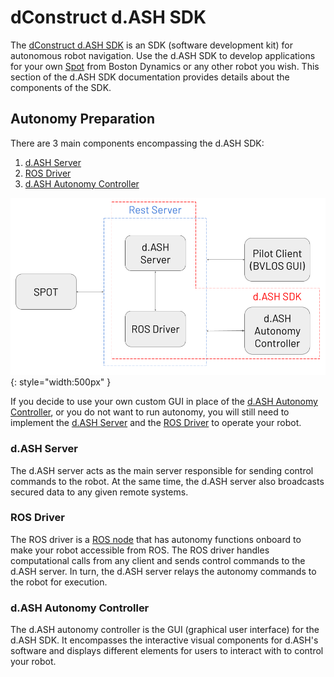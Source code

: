 # dConstruct d.ASH SDK

The [dConstruct d.ASH SDK](https://www.dconstruct.co/services-1) is an SDK (software development kit) for autonomous robot navigation. Use the d.ASH SDK to develop applications for your own [Spot](https://www.bostondynamics.com/spot) from Boston Dynamics or any other robot you wish. This section of the d.ASH SDK documentation provides details about the components of the SDK.

## Autonomy Preparation
There are 3 main components encompassing the d.ASH SDK:

1. [d.ASH Server](#dash-server) 
2. [ROS Driver](#ros-driver) 
3. [d.ASH Autonomy Controller](#dash-autonomy-controller) 

![Screenshot](img/diagram.png){: style="width:500px" }

If you decide to use your own custom GUI in place of the [d.ASH Autonomy Controller](#dash-autonomy-controller), or you do not want to run autonomy, you will still need to implement the [d.ASH Server](#dash-server) and the [ROS Driver](#ros-driver) to operate your robot. 

### d.ASH Server
The d.ASH server acts as the main server responsible for sending control commands to the robot. At the same time, the d.ASH server also broadcasts secured data to any given remote systems.

### ROS Driver
The ROS driver is a [ROS node](http://wiki.ros.org/Nodes) that has autonomy functions onboard to make your robot accessible from ROS. The ROS driver handles computational calls from any client and sends control commands to the d.ASH server. In turn, the d.ASH server relays the autonomy commands to the robot for execution.


### d.ASH Autonomy Controller
The d.ASH autonomy controller is the GUI (graphical user interface) for the d.ASH SDK. It encompasses the interactive visual components for d.ASH's software and displays different elements for users to interact with to control your robot.
